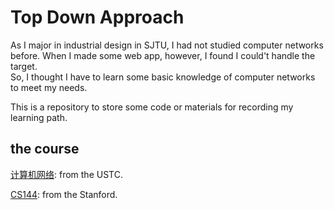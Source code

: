 # Top Down Approach

As I major in industrial design in SJTU, I had not studied computer networks before. When I made some web app, however, I found I could't handle the target.  
So, I thought I have to learn some basic knowledge of computer networks to meet my needs.

This is a repository to store some code or materials for recording my learning path.

## the course

[计算机网络](https://www.icourse163.org/course/USTC-1463123169?tid=1468127461): from the USTC.

[CS144](https://cs144.github.io/): from the Stanford.
